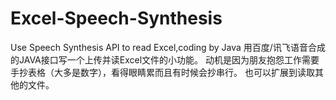 # Excel-Speech-Synthesis
Use Speech Synthesis API to read Excel,coding by Java
用百度/讯飞语音合成的JAVA接口写一个上传并读Excel文件的小功能。
动机是因为朋友抱怨工作需要手抄表格（大多是数字），看得眼睛累而且有时候会抄串行。
也可以扩展到读取其他的文件。

